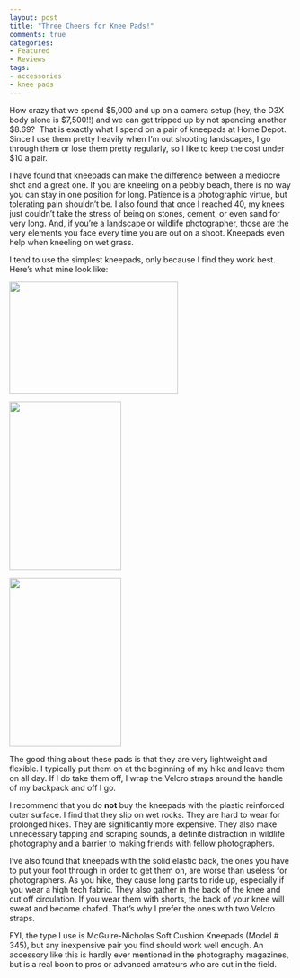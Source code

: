 ```yaml
---
layout: post
title: "Three Cheers for Knee Pads!"
comments: true
categories:
- Featured
- Reviews
tags:
- accessories
- knee pads
---
```

How crazy that we spend $5,000 and up on a camera setup (hey, the D3X body alone is $7,500!!) and we can get tripped up by not spending another $8.69?  That is exactly what I spend on a pair of kneepads at Home Depot. Since I use them pretty heavily when I’m out shooting landscapes, I go through them or lose them pretty regularly, so I like to keep the cost under $10 a pair.

I have found that kneepads can make the difference between a mediocre shot and a great one. If you are kneeling on a pebbly beach, there is no way you can stay in one position for long. Patience is a photographic virtue, but tolerating pain shouldn’t be. I also found that once I reached 40, my knees just couldn’t take the stress of being on stones, cement, or even sand for very long. And, if you’re a landscape or wildlife photographer, those are the very elements you face every time you are out on a shoot. Kneepads even help when kneeling on wet grass.

I tend to use the simplest kneepads, only because I find they work best. Here’s what mine look like:

<a href="http://blog.lesterpickerphoto.com/wp-content/uploads/2010/09/knee-pads-1-of-31.jpg"><img class="size-medium wp-image-566" title="knee pads 1 of 3" src="http://blog.lesterpickerphoto.com/wp-content/uploads/2010/09/knee-pads-1-of-31-300x199.jpg" alt="" width="300" height="199" /></a>

<a href="http://blog.lesterpickerphoto.com/wp-content/uploads/2010/09/knee-pads-2-of-31.jpg"><img class="aligncenter size-medium wp-image-567" title="knee pads 2 of 3" src="http://blog.lesterpickerphoto.com/wp-content/uploads/2010/09/knee-pads-2-of-31-199x300.jpg" alt="" width="199" height="300" /></a>

<a href="http://blog.lesterpickerphoto.com/wp-content/uploads/2010/09/knee-pads-3-of-31.jpg"><img class="size-medium wp-image-568" title="knee pads 3 of 3" src="http://blog.lesterpickerphoto.com/wp-content/uploads/2010/09/knee-pads-3-of-31-199x300.jpg" alt="" width="199" height="300" /></a>

The good thing about these pads is that they are very lightweight and flexible. I typically put them on at the beginning of my hike and leave them on all day. If I do take them off, I wrap the Velcro straps around the handle of my backpack and off I go.

I recommend that you do <strong>not</strong> buy the kneepads with the plastic reinforced outer surface. I find that they slip on wet rocks. They are hard to wear for prolonged hikes. They are significantly more expensive. They also make unnecessary tapping and scraping sounds, a definite distraction in wildlife photography and a barrier to making friends with fellow photographers.

I’ve also found that kneepads with the solid elastic back, the ones you have to put your foot through in order to get them on, are worse than useless for photographers. As you hike, they cause long pants to ride up, especially if you wear a high tech fabric. They also gather in the back of the knee and cut off circulation. If you wear them with shorts, the back of your knee will sweat and become chafed. That’s why I prefer the ones with two Velcro straps.

FYI, the type I use is McGuire-Nicholas Soft Cushion Kneepads (Model # 345), but any inexpensive pair you find should work well enough. An accessory like this is hardly ever mentioned in the photography magazines, but is a real boon to pros or advanced amateurs who are out in the field.